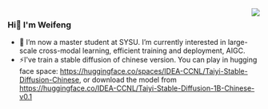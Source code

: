 <img align="right" src="https://github-readme-stats.vercel.app/api?username=Weifeng-Chen&show_icons=true&icon_color=CE1D2D&text_color=718096&bg_color=ffffff&hide_title=true" />

### Hi👋 I'm Weifeng
- 🔭 I’m now a master student at SYSU. I’m currently interested in large-scale cross-modal learning, efficient training and deployment, AIGC.
- ⚡I've train a stable diffusion of chinese version. You can play in hugging face space: https://huggingface.co/spaces/IDEA-CCNL/Taiyi-Stable-Diffusion-Chinese, or download the model from https://huggingface.co/IDEA-CCNL/Taiyi-Stable-Diffusion-1B-Chinese-v0.1

<!--
**Weifeng-Chen/Weifeng-Chen** is a ✨ _special_ ✨ repository because its `README.md` (this file) appears on your GitHub profile.

Here are some ideas to get you started:

- 🔭 I’m currently working on ...
- 🌱 I’m currently learning ...
- 👯 I’m looking to collaborate on ...
- 🤔 I’m looking for help with ...
- 💬 Ask me about ...
- 📫 How to reach me: ...
- 😄 Pronouns: ...
- ⚡ Fun fact: ...
-->
